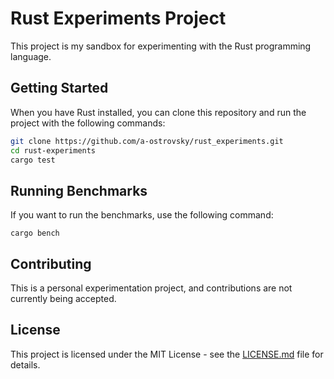 # Rust Experiments Project

This project is my sandbox for experimenting with the Rust programming language.

## Getting Started

When you have Rust installed, you can clone this repository and run the project with the following commands:

```bash
git clone https://github.com/a-ostrovsky/rust_experiments.git
cd rust-experiments
cargo test
```

## Running Benchmarks
If you want to run the benchmarks, use the following command:
```
cargo bench
```

## Contributing
This is a personal experimentation project, and contributions are not currently being accepted.

## License
This project is licensed under the MIT License - see the [LICENSE.md](LICENSE.md) file for details.